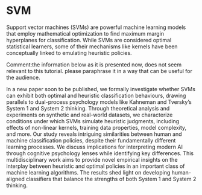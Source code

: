 # SVM
Support vector machines (SVMs) are powerful machine learning models that employ mathematical optimization to find maximum margin hyperplanes for classification. While SVMs are considered optimal statistical learners, some of their mechanisms like kernels have been conceptually linked to emulating heuristic policies. 

Comment:the information below as it is presented now, does not seem relevant to this tutorial. please paraphrase it in a way that can be useful for the audience. 

In a new paper soon to be published, we formally investigate whether SVMs can exhibit both optimal and heuristic classification behaviours, drawing parallels to dual-process psychology models like Kahneman and Tversky’s System 1 and System 2 thinking. Through theoretical analysis and experiments on synthetic and real-world datasets, we characterize conditions under which SVMs simulate heuristic judgments, including effects of non-linear kernels, training data properties, model complexity, and more. Our study reveals intriguing similarities between human and machine classification policies, despite their fundamentally different learning processes. We discuss implications for interpreting modern AI through cognitive psychology lenses while identifying key differences. This multidisciplinary work aims to provide novel empirical insights on the interplay between heuristic and optimal policies in an important class of machine learning algorithms. The results shed light on developing human-aligned classifiers that balance the strengths of both System 1 and System 2 thinking. 

